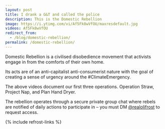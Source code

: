 ```yaml
---
layout: post
title: I drank a G&T and called the police
description: This is the Domestic Rebellion
image: https://i.ytimg.com/vi/Af5Fk8wVfOU/maxresdefault.jpg
videos: Af5Fk8wVfOU
redirect_from:
  - /blog/domestic-rebellion/
permalink: /domestic-rebellion/
---
```


<div class="youtube-player" data-id="{{ page.videos }}" data-thumb="{{ page.image }}"></div>

Domestic Rebellion is a civilised disobedience movement that activists engage in from the comforts of their own home.

Its acts are of an anti-capitalist anti-consumerist nature with the goal of creating a sense of urgency around the #ClimateEmergency.

<div class="youtube-player" data-id="NBZFYpatfPw" data-thumb="https://i.ytimg.com/vi/NBZFYpatfPw/maxresdefault.jpg"></div>

<div class="youtube-player" data-id="tk6vPdownsg" data-thumb="https://i.ytimg.com/vi/tk6vPdownsg/maxresdefault.jpg"></div>

The above videos document our first three operations. Operation Straw, Project Nap, and Plan Hand Dryer.

The rebellion operates through a secure private group chat where rebels are notified of daily actions to participate in – you must DM [@realolifrost](https://www.instagram.com/realolifrost/) to request access.


{% include refrost-links %}
